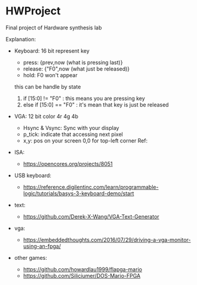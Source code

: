# HWProject
Final project of Hardware synthesis lab

Explanation:
* Keyboard: 16 bit represent key
  * press: {prev,now (what is pressing last)}
  * release: {"F0",now (what just be released)}
  * hold: F0 won't appear

  this can be handle by state 
  1. if [15:0] != "F0" : this means you are pressing key 
  2. else if [15:0] == "F0" : it's mean that key is just be released
  
* VGA: 12 bit color 4r 4g 4b
  * Hsync & Vsync: Sync with your display
  * p_tick: indicate that accessing next pixel
  * x,y: pos on your screen 0,0 for top-left corner
Ref:
* ISA: 
  * https://opencores.org/projects/8051
* USB keyboard: 
  * https://reference.digilentinc.com/learn/programmable-logic/tutorials/basys-3-keyboard-demo/start
* text: 
  * https://github.com/Derek-X-Wang/VGA-Text-Generator
* vga:
  * https://embeddedthoughts.com/2016/07/29/driving-a-vga-monitor-using-an-fpga/
* other games: 
  * https://github.com/howardlau1999/flapga-mario
  * https://github.com/Siliciumer/DOS-Mario-FPGA
